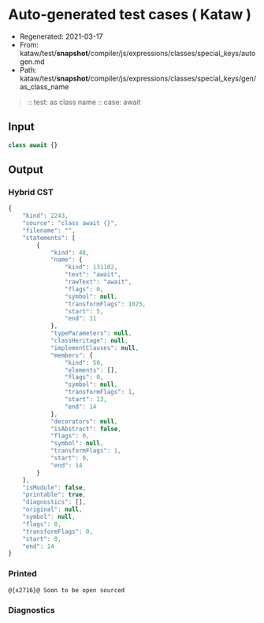 # Auto-generated test cases ( Kataw )
- Regenerated: 2021-03-17
- From: kataw/test/__snapshot__/compiler/js/expressions/classes/special_keys/autogen.md
- Path: kataw/test/__snapshot__/compiler/js/expressions/classes/special_keys/gen/as_class_name
> :: test: as class name
> :: case: await
## Input

`````js
class await {}
`````

## Output

### Hybrid CST

```javascript
{
    "kind": 2243,
    "source": "class await {}",
    "filename": "",
    "statements": [
        {
            "kind": 48,
            "name": {
                "kind": 131102,
                "text": "await",
                "rawText": "await",
                "flags": 0,
                "symbol": null,
                "transformFlags": 1025,
                "start": 5,
                "end": 11
            },
            "typeParameters": null,
            "classHeritage": null,
            "implementClauses": null,
            "members": {
                "kind": 50,
                "elements": [],
                "flags": 0,
                "symbol": null,
                "transformFlags": 1,
                "start": 13,
                "end": 14
            },
            "decorators": null,
            "isAbstract": false,
            "flags": 0,
            "symbol": null,
            "transformFlags": 1,
            "start": 0,
            "end": 14
        }
    ],
    "isModule": false,
    "printable": true,
    "diagnostics": [],
    "original": null,
    "symbol": null,
    "flags": 0,
    "transformFlags": 0,
    "start": 0,
    "end": 14
}
```

### Printed

```javascript
@{x2716}@ Soon to be open sourced
```

### Diagnostics

```javascript

```

